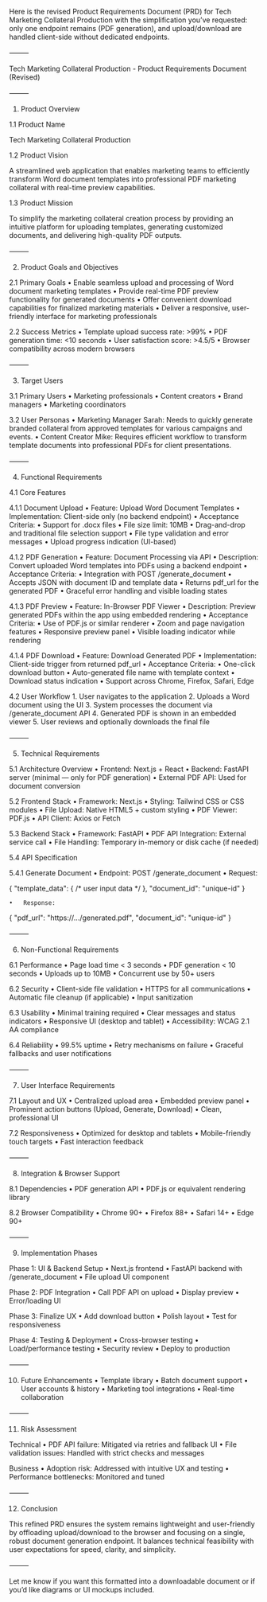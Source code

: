 Here is the revised Product Requirements Document (PRD) for Tech Marketing Collateral Production with the simplification you’ve requested: only one endpoint remains (PDF generation), and upload/download are handled client-side without dedicated endpoints.

⸻

Tech Marketing Collateral Production - Product Requirements Document (Revised)

⸻

1. Product Overview

1.1 Product Name

Tech Marketing Collateral Production

1.2 Product Vision

A streamlined web application that enables marketing teams to efficiently transform Word document templates into professional PDF marketing collateral with real-time preview capabilities.

1.3 Product Mission

To simplify the marketing collateral creation process by providing an intuitive platform for uploading templates, generating customized documents, and delivering high-quality PDF outputs.

⸻

2. Product Goals and Objectives

2.1 Primary Goals
	•	Enable seamless upload and processing of Word document marketing templates
	•	Provide real-time PDF preview functionality for generated documents
	•	Offer convenient download capabilities for finalized marketing materials
	•	Deliver a responsive, user-friendly interface for marketing professionals

2.2 Success Metrics
	•	Template upload success rate: >99%
	•	PDF generation time: <10 seconds
	•	User satisfaction score: >4.5/5
	•	Browser compatibility across modern browsers

⸻

3. Target Users

3.1 Primary Users
	•	Marketing professionals
	•	Content creators
	•	Brand managers
	•	Marketing coordinators

3.2 User Personas
	•	Marketing Manager Sarah: Needs to quickly generate branded collateral from approved templates for various campaigns and events.
	•	Content Creator Mike: Requires efficient workflow to transform template documents into professional PDFs for client presentations.

⸻

4. Functional Requirements

4.1 Core Features

4.1.1 Document Upload
	•	Feature: Upload Word Document Templates
	•	Implementation: Client-side only (no backend endpoint)
	•	Acceptance Criteria:
	•	Support for .docx files
	•	File size limit: 10MB
	•	Drag-and-drop and traditional file selection support
	•	File type validation and error messages
	•	Upload progress indication (UI-based)

4.1.2 PDF Generation
	•	Feature: Document Processing via API
	•	Description: Convert uploaded Word templates into PDFs using a backend endpoint
	•	Acceptance Criteria:
	•	Integration with POST /generate_document
	•	Accepts JSON with document ID and template data
	•	Returns pdf_url for the generated PDF
	•	Graceful error handling and visible loading states

4.1.3 PDF Preview
	•	Feature: In-Browser PDF Viewer
	•	Description: Preview generated PDFs within the app using embedded rendering
	•	Acceptance Criteria:
	•	Use of PDF.js or similar renderer
	•	Zoom and page navigation features
	•	Responsive preview panel
	•	Visible loading indicator while rendering

4.1.4 PDF Download
	•	Feature: Download Generated PDF
	•	Implementation: Client-side trigger from returned pdf_url
	•	Acceptance Criteria:
	•	One-click download button
	•	Auto-generated file name with template context
	•	Download status indication
	•	Support across Chrome, Firefox, Safari, Edge

4.2 User Workflow
	1.	User navigates to the application
	2.	Uploads a Word document using the UI
	3.	System processes the document via /generate_document API
	4.	Generated PDF is shown in an embedded viewer
	5.	User reviews and optionally downloads the final file

⸻

5. Technical Requirements

5.1 Architecture Overview
	•	Frontend: Next.js + React
	•	Backend: FastAPI server (minimal — only for PDF generation)
	•	External PDF API: Used for document conversion

5.2 Frontend Stack
	•	Framework: Next.js
	•	Styling: Tailwind CSS or CSS modules
	•	File Upload: Native HTML5 + custom styling
	•	PDF Viewer: PDF.js
	•	API Client: Axios or Fetch

5.3 Backend Stack
	•	Framework: FastAPI
	•	PDF API Integration: External service call
	•	File Handling: Temporary in-memory or disk cache (if needed)

5.4 API Specification

5.4.1 Generate Document
	•	Endpoint: POST /generate_document
	•	Request:

{
  "template_data": { /* user input data */ },
  "document_id": "unique-id"
}


	•	Response:

{
  "pdf_url": "https://.../generated.pdf",
  "document_id": "unique-id"
}



⸻

6. Non-Functional Requirements

6.1 Performance
	•	Page load time < 3 seconds
	•	PDF generation < 10 seconds
	•	Uploads up to 10MB
	•	Concurrent use by 50+ users

6.2 Security
	•	Client-side file validation
	•	HTTPS for all communications
	•	Automatic file cleanup (if applicable)
	•	Input sanitization

6.3 Usability
	•	Minimal training required
	•	Clear messages and status indicators
	•	Responsive UI (desktop and tablet)
	•	Accessibility: WCAG 2.1 AA compliance

6.4 Reliability
	•	99.5% uptime
	•	Retry mechanisms on failure
	•	Graceful fallbacks and user notifications

⸻

7. User Interface Requirements

7.1 Layout and UX
	•	Centralized upload area
	•	Embedded preview panel
	•	Prominent action buttons (Upload, Generate, Download)
	•	Clean, professional UI

7.2 Responsiveness
	•	Optimized for desktop and tablets
	•	Mobile-friendly touch targets
	•	Fast interaction feedback

⸻

8. Integration & Browser Support

8.1 Dependencies
	•	PDF generation API
	•	PDF.js or equivalent rendering library

8.2 Browser Compatibility
	•	Chrome 90+
	•	Firefox 88+
	•	Safari 14+
	•	Edge 90+

⸻

9. Implementation Phases

Phase 1: UI & Backend Setup
	•	Next.js frontend
	•	FastAPI backend with /generate_document
	•	File upload UI component

Phase 2: PDF Integration
	•	Call PDF API on upload
	•	Display preview
	•	Error/loading UI

Phase 3: Finalize UX
	•	Add download button
	•	Polish layout
	•	Test for responsiveness

Phase 4: Testing & Deployment
	•	Cross-browser testing
	•	Load/performance testing
	•	Security review
	•	Deploy to production

⸻

10. Future Enhancements
	•	Template library
	•	Batch document support
	•	User accounts & history
	•	Marketing tool integrations
	•	Real-time collaboration

⸻

11. Risk Assessment

Technical
	•	PDF API failure: Mitigated via retries and fallback UI
	•	File validation issues: Handled with strict checks and messages

Business
	•	Adoption risk: Addressed with intuitive UX and testing
	•	Performance bottlenecks: Monitored and tuned

⸻

12. Conclusion

This refined PRD ensures the system remains lightweight and user-friendly by offloading upload/download to the browser and focusing on a single, robust document generation endpoint. It balances technical feasibility with user expectations for speed, clarity, and simplicity.

⸻

Let me know if you want this formatted into a downloadable document or if you’d like diagrams or UI mockups included.